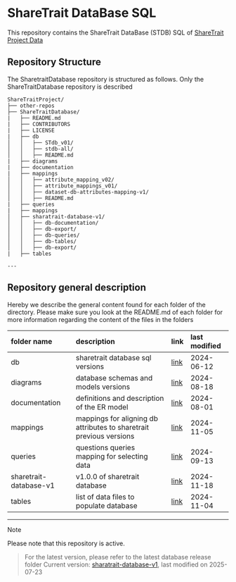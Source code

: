 # ShareTrait DataBase SQL

This repository contains the ShareTrait DataBase (STDB) SQL of [ShareTrait Project Data](https://github.com/ShareTraitProject) 

## Repository Structure

The SharetraitDatabase repository is structured as follows. Only the ShareTraitDatabase repository is described

```
ShareTraitProject/
├── other-repos
├── ShareTraitDatabase/
|   ├── README.md
|   ├── CONTRIBUTORS
|   ├── LICENSE
|   ├── db
│   │   ├── STdb_v01/
│   │   ├── stdb-all/
│   │   ├── README.md
|   ├── diagrams
|   ├── documentation
|   ├── mappings
│   │   ├── attribute_mapping_v02/
│   │   ├── attribute_mappings_v01/
│   │   ├── dataset-db-attributes-mapping-v1/
│   │   ├── README.md
|   ├── queries
|   ├── mappings
│   ├── sharatrait-database-v1/
│   │   ├── db-documentation/
│   │   ├── db-export/
│   │   ├── db-queries/
│   │   ├── db-tables/
│   │   ├── db-export/
|   ├── tables

---
```

## Repository general description

Hereby we describe the general content found for each folder of the directory. Please make sure you look at the README.md of each folder for more information regarding the content of the files in the folders

| folder name | description | link | last modified |
| :--- | :--- | :--- | :--- | 
| db | sharetrait database sql versions  | [link](https://github.com/ShareTraitProject/ShareTraitDatabase/tree/main/db) | 2024-06-12 |
| diagrams | database schemas and models versions  | [link](https://github.com/ShareTraitProject/ShareTraitDatabase/tree/main/diagrams) | 2024-08-18 |
| documentation | definitions and description of the ER model | [link](https://github.com/ShareTraitProject/ShareTraitDatabase/tree/main/documentation) | 2024-08-01 |
| mappings | mappings for aligning db attributes to sharetrait previous versions | [link](https://github.com/ShareTraitProject/ShareTraitDatabase/tree/main/mappings)| 2024-11-05 |
| queries | questions queries mapping for selecting data | [link](https://github.com/ShareTraitProject/ShareTraitDatabase/tree/main/queries) | 2024-09-13 |
| sharetrait-database-v1 | v1.0.0 of sharetrait database | [link](https://github.com/ShareTraitProject/ShareTraitDatabase/tree/main/sharatrait-database-v1) | 2024-11-18 |
| tables | list of data files to populate database | [link](https://github.com/ShareTraitProject/ShareTraitDatabase/tree/main/tables) | 2024-11-04 |



---
> [!NOTE] 
Please note that this repository is active.
> For the latest version, please refer to the latest database release folder 
Current version: [sharatrait-database-v1](https://github.com/ShareTraitProject/ShareTraitDatabase/tree/main/sharetrait-database-v1), last modified on 2025-07-23
